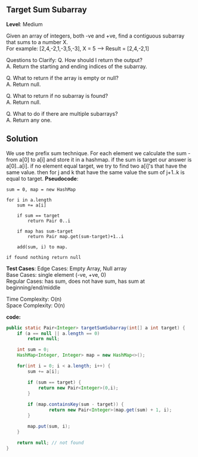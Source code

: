 ## Target Sum Subarray

**Level**:  Medium

Given an array of integers, both -ve and +ve, find a contiguous subarray that sums to a number X.  
For example: [2,4,-2,1,-3,5,-3], X = 5 --> Result = [2,4,-2,1]  

Questions to Clarify:
Q. How should I return the output?  
A. Return the starting and ending indices of the subarray.  

Q. What to return if the array is empty or null?  
A. Return null.  

Q. What to return if no subarray is found?  
A. Return null.  

Q. What to do if there are multiple subarrays?  
A. Return any one.  


## Solution
We use the prefix sum technique. For each element we calculate the sum - from a[0] to a[i] and store it in a hashmap. if the sum is target our answer is a[0]..a[i].
if no element equal target, we try to find two a[i]'s that have the same value. then for j and k that have the same value the sum of j+1..k is equal to target.
**Pseudocode**:
```
sum = 0, map = new HashMap

for i in a.length   
    sum += a[i]

    if sum == target
        return Pair 0..i

    if map has sum-target
        return Pair map.get(sum-target)+1..i

    add(sum, i) to map.

if found nothing return null
```

**Test Cases**:
Edge Cases: Empty Array, Null array  
Base Cases: single element (-ve, +ve, 0)  
Regular Cases: has sum, does not have sum, has sum at beginning/end/middle  

Time Complexity: O(n)  
Space Complexity: O(n)  

**code:**
```java
public static Pair<Integer> targetSumSubarray(int[] a int target) {
    if (a == null || a.length == 0)
        return null;

    int sum = 0;
    HashMap<Integer, Integer> map = new HashMap<>();

    for(int i = 0; i < a.length; i++) {
        sum += a[i];

        if (sum == target) {
            return new Pair<Integer>(0,i);
        }
        
        if (map.containsKey(sum - target)) {
                return new Pair<Integer>(map.get(sum) + 1, i);
        }

        map.put(sum, i);
    }

    return null; // not found
}
```

